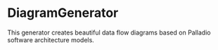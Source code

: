 # DiagramGenerator
This generator creates beautiful data flow diagrams based on Palladio software architecture models.